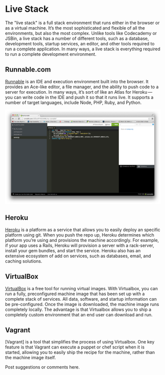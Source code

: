 Live Stack
==========

The "live stack" is a full stack environment that runs either in the
browser or as a virtual machine. It’s the most sophisticated and
flexible of all the environments, but also the most complex. Unlike
tools like Codecademy or JSBin, a live stack has a number of different
tools, such as a database, development tools, startup services, an
editor, and other tools required to run a complete application. In many
ways, a live stack is everything required to run a complete development
environment.

Runnable.com
------------

[Runnable](http://runnable.com/) is an IDE and execution environment
built into the browser. It provides an Ace-like editor, a file manager,
and the ability to push code to a server for execution. In many ways,
it’s sort of like an Atlas for Heroku — you can write code in the IDE
and push it so that it runs live. It supports a number of target
languages, include Node, PHP, Ruby, and Python.

![runnable](images/runnable.png)

Heroku
------

[Heroku](http://www.heroku.com) is a platform as a service that allows
you to easily deploy an specific platform using git. When you push the
repo up, Heroku determines which platform you’re using and provisions
the machine accordingly. For example, if your app uses a Rails, Heroku
will provision a server with a rack-server, install your gem bundles,
and start the service. Heroku also has an extensive ecosystem of add on
services, such as databases, email, and caching solutions.

VirtualBox
----------

[VirtualBox](https://www.virtualbox.org/) is a free tool for running
virtual images. With Virtualbox, you can run a fully, preconfigured
machine image that has been set up with a complete stack of services.
All data, software, and startup information can be pre-configured. Once
the image is downloaded, the machine image runs completely locally. The
advantage is that Virtualbox allows you to ship a completely custom
environment that an end user can download and run.

Vagrant
-------

[Vagrant] is a tool that simplifies the process of using Virtualbox.
One key feature is that Vagrant can execute a puppet or chef script when
it is started, allowing you to easily ship the recipe for the machine,
rather than the machine image itself.

Post suggestions or comments here.

